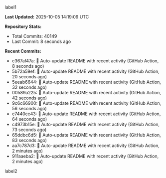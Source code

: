 
label1 
<!-- ACTIVITY_START -->
**Last Updated:** 2025-10-05 14:19:09 UTC

**Repository Stats:**
- Total Commits: 40149
- Last Commit: 8 seconds ago

**Recent Commits:**
- c367af47a: 🤖 Auto-update README with recent activity (GitHub Action, 8 seconds ago)
- 5b72a59ef: 🤖 Auto-update README with recent activity (GitHub Action, 20 seconds ago)
- 5eeab6644: 🤖 Auto-update README with recent activity (GitHub Action, 32 seconds ago)
- 00589a225: 🤖 Auto-update README with recent activity (GitHub Action, 42 seconds ago)
- 9c6c66900: 🤖 Auto-update README with recent activity (GitHub Action, 56 seconds ago)
- c7440cc43: 🤖 Auto-update README with recent activity (GitHub Action, 64 seconds ago)
- c4973b15e: 🤖 Auto-update README with recent activity (GitHub Action, 73 seconds ago)
- 65ddbc6d5: 🤖 Auto-update README with recent activity (GitHub Action, 83 seconds ago)
- aa7c787d3: 🤖 Auto-update README with recent activity (GitHub Action, 2 minutes ago)
- 911aaeba2: 🤖 Auto-update README with recent activity (GitHub Action, 2 minutes ago)
<!-- ACTIVITY_END -->

label2
